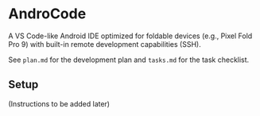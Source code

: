 # AndroCode

A VS Code-like Android IDE optimized for foldable devices (e.g., Pixel Fold Pro 9) with built-in remote development capabilities (SSH).

See `plan.md` for the development plan and `tasks.md` for the task checklist.

## Setup

(Instructions to be added later)
